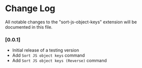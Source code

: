 # Change Log
All notable changes to the "sort-js-object-keys" extension will be documented in this file.

### [0.0.1]
- Initial release of a testing version  
- Add `Sort JS object keys` command 
- Add `Sort JS object keys (Reverse)` command
